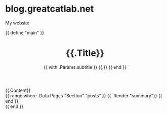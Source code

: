 # blog.greatcatlab.net
My website

{{ define "main" }}
    <main aria-role="main">
      <header class="homepage-header">
        <h1>{{.Title}}</h1>
        {{ with .Params.subtitle }}
        <span class="subtitle">{{.}}</span>
        {{ end }}
      </header>
      <div class="homepage-content">
        <!-- Note that the content for index.html, as a sort of list page, will pull from content/_index.md -->
        {{.Content}}
      </div>
      <div>
        {{ range where .Data.Pages "Section" "posts" }}
            	{{ .Render "summary"}}
        {{ end }}
      </div>
    </main>
{{ end }}
